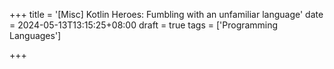 +++
title = '[Misc] Kotlin Heroes: Fumbling with an unfamiliar language'
date = 2024-05-13T13:15:25+08:00
draft = true
tags = ['Programming Languages']

+++